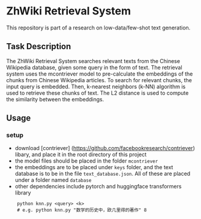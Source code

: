 # ZhWiki Retrieval System
This repository is part of a research on low-data/few-shot text generation.
## Task Description
The ZhWiki Retrieval System searches relevant texts from the Chinese Wikipedia database, given some query in the form of text. The retrieval system uses the mcontriever model to pre-calculate the embeddings of the chunks from Chinese Wikipedia articles. To search for relevant chunks, the input query is embedded. Then, k-nearest neighbors (k-NN) algorithm is used to retrieve these chunks of text. The L2 distance is used to compute the similarity between the embeddings.
## Usage
### setup
- download [contriever] (https://github.com/facebookresearch/contriever) libary, and place it in the root directory of this project
- the model files should be placed in the folder `mcontriever`
- the embeddings are to be placed under `keys` folder, and the text database is to be in the file `text_database.json`. All of these are placed under a folder named `database`
- other dependencies include pytorch and huggingface transformers library
```
    python knn.py <query> <k>
    # e.g. python knn.py "数学的历史中，欧几里得的著作" 8
```